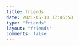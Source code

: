 ```yaml
---
title: friends
date: 2021-05-30 17:46:53
type: "friends"
layout: "friends"
comments: false
---
```


